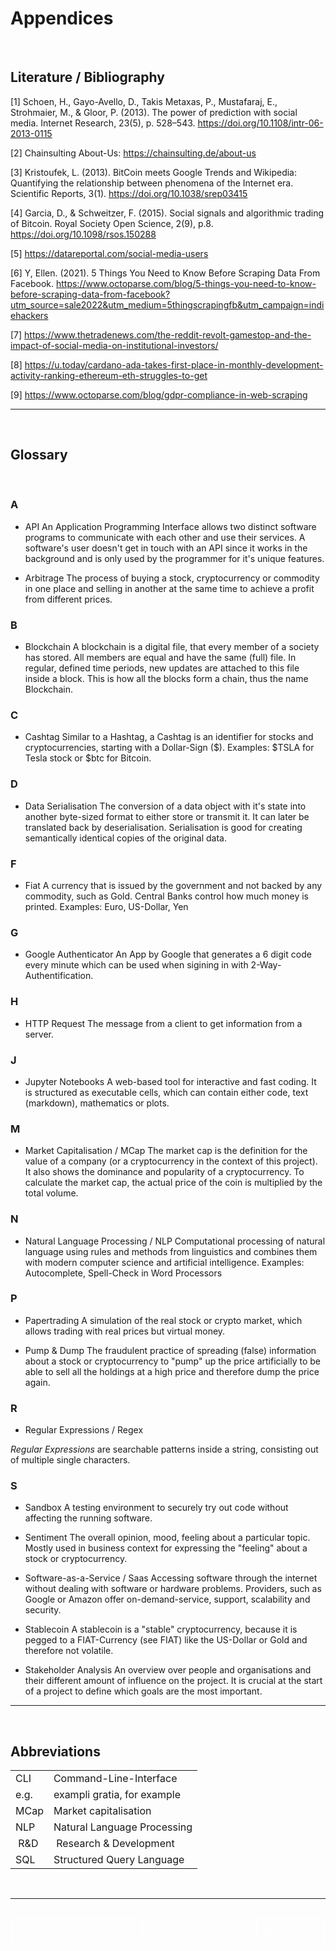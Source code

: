 # Appendices

</br>

## Literature / Bibliography

[1] Schoen, H., Gayo-Avello, D., Takis Metaxas, P., Mustafaraj, E., Strohmaier, M., & Gloor, P. (2013). The power of prediction with social media. Internet Research, 23(5), p. 528–543. https://doi.org/10.1108/intr-06-2013-0115

[2] Chainsulting About-Us: https://chainsulting.de/about-us 

[3] Kristoufek, L. (2013). BitCoin meets Google Trends and Wikipedia: Quantifying the relationship between phenomena of the Internet era. Scientific Reports, 3(1). https://doi.org/10.1038/srep03415

[4] Garcia, D., & Schweitzer, F. (2015). Social signals and algorithmic trading of Bitcoin. Royal Society Open Science, 2(9), p.8. https://doi.org/10.1098/rsos.150288

[5] https://datareportal.com/social-media-users

[6] Y, Ellen. (2021). 5 Things You Need to Know Before Scraping Data From Facebook. 
https://www.octoparse.com/blog/5-things-you-need-to-know-before-scraping-data-from-facebook?utm_source=sale2022&utm_medium=5thingscrapingfb&utm_campaign=indiehackers

[7] https://www.thetradenews.com/the-reddit-revolt-gamestop-and-the-impact-of-social-media-on-institutional-investors/

[8] https://u.today/cardano-ada-takes-first-place-in-monthly-development-activity-ranking-ethereum-eth-struggles-to-get

[9] https://www.octoparse.com/blog/gdpr-compliance-in-web-scraping

---

</br>

## Glossary

</br>

### A
- API
An Application Programming Interface allows two distinct software programs to communicate with each other and use their services. A software's user doesn't get in touch with an API since it works in the background and is only used by the programmer for it's unique features.

- Arbitrage
The process of buying a stock, cryptocurrency or commodity in one place and selling in another at the same time to achieve a profit from different prices.

### B
- Blockchain
A blockchain is a digital file, that every member of a society has stored. All members are equal and have the same (full) file. In regular, defined time periods, new updates are attached to this file inside a block. This is how all the blocks form a chain, thus the name Blockchain.
### C
- Cashtag
Similar to a Hashtag, a Cashtag is an identifier for stocks and cryptocurrencies, starting with a Dollar-Sign ($).
Examples: $TSLA for Tesla stock or $btc for Bitcoin.

### D
- Data Serialisation
The conversion of a data object with it's state into another byte-sized format to either store or transmit it. It can later be translated back by deserialisation. Serialisation is good for creating semantically identical copies of the original data.

### F
- Fiat
A currency that is issued by the government and not backed by any commodity, such as Gold. Central Banks control how much money is printed.
Examples: Euro, US-Dollar, Yen

### G
- Google Authenticator
An App by Google that generates a 6 digit code every minute which can be used when sigining in with 2-Way-Authentification.

### H
- HTTP Request
The message from a client to get information from a server. 

### J
- Jupyter Notebooks
A web-based tool for interactive and fast coding. It is structured as executable cells, which can contain either code, text (markdown), mathematics or plots.

### M
- Market Capitalisation / MCap
The market cap is the definition for the value of a company (or a cryptocurrency in the context of this project). It also shows the dominance and popularity of a cryptocurrency.
To calculate the market cap, the actual price of the coin is multiplied by the total volume. 

### N
- Natural Language Processing / NLP
Computational processing of natural language using rules and methods from linguistics and combines them with modern computer science and artificial intelligence.
Examples: Autocomplete, Spell-Check in Word Processors

### P
- Papertrading
A simulation of the real stock or crypto market, which allows trading with real prices but virtual money.

- Pump & Dump
The fraudulent practice of spreading (false) information about a stock or cryptocurrency to "pump" up the price artificially to be able to sell all the holdings at a high price and therefore dump the price again.
### R
- Regular Expressions / Regex

*Regular Expressions* are searchable patterns inside a string, consisting out of multiple single characters.

### S
- Sandbox
A testing environment to securely try out code without affecting the running software. 

- Sentiment
The overall opinion, mood, feeling about a particular topic. Mostly used in business context for expressing the "feeling" about a stock or cryptocurrency.

- Software-as-a-Service / Saas
Accessing software through the internet without dealing with software or hardware problems. Providers, such as Google or Amazon offer on-demand-service, support, scalability and security.

- Stablecoin
A stablecoin is a "stable" cryptocurrency, because it is pegged to a FIAT-Currency (see FIAT) like the US-Dollar or Gold and therefore not volatile.

- Stakeholder Analysis
An overview over people and organisations and their different amount of influence on the project. It is crucial at the start of a project to define which goals are the most important.

---

</br>

## Abbreviations

|   |  |
|------|------------------------------|
| CLI | Command-Line-Interface |
| e.g. | exampli gratia,  for example |
| MCap | Market capitalisation |
| NLP     | Natural Language Processing                             |
| R&D | Research & Development |
| SQL | Structured Query Language |


</br>

---

</br>

<div style="display: inline;" >
<a href="https://github.com/moerv9/sentiment/blob/main/docs/8_Conclusion.md"><button onclick="" type="button"  style="border: 2px white solid; background-color: transparent; color:white; border-radius: 8px; padding: 10px;">< Previous Chapter: Conclusion</button></a>
<a href="https://github.com/moerv9/sentiment/blob/main/docs/README.md"><button type="button"  style="float:right; border: 2px white solid; background-color: transparent; color:white; border-radius: 8px; padding: 10px;">Back to Start ></button></a>
</div>

</br>
